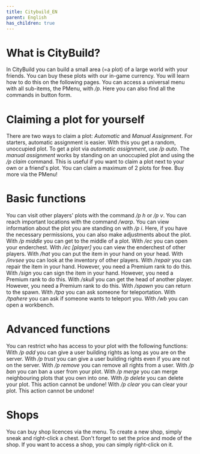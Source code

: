 ```yaml
---
title: Citybuild_EN
parent: English
has_children: true
---
```


# What is CityBuild?
In CityBuild you can build a small area (=a plot) of a large world with your friends. You can buy these plots with our in-game currency. You will learn how to do this on the following pages. You can access a universal menu with all sub-items, the PMenu, with */p*. Here you can also find all the commands in button form.



# Claiming a plot for yourself
There are two ways to claim a plot: *Automatic* and *Manual Assignment*.
For starters, automatic assignment is easier. With this you get a random, unoccupied plot. 
To get a plot via *automatic assignment*, use */p auto*.
The *manual assignment* works by standing on an unoccupied plot and using the */p claim* command. This is useful if you want to claim a plot next to your own or a friend's plot.
You can claim a maximum of 2 plots for free. Buy more via the PMenu!



# Basic functions
You can visit other players' plots with the command */p h* or */p v*.
You can reach important locations with the command */warp*.
You can view information about the plot you are standing on with */p i*. Here, if you have the necessary permissions, you can also make adjustments about the plot.
With */p middle* you can get to the middle of a plot.
With */ec* you can open your enderchest.
With */ec [player]* you can view the enderchest of other players.
With */hat* you can put the item in your hand on your head.
With */invsee* you can look at the inventory of other players.
With */repair* you can repair the item in your hand. However, you need a Premium rank to do this.
With */sign* you can sign the item in your hand. However, you need a Premium rank to do this.
With */skull* you can get the head of another player. However, you need a Premium rank to do this.
With */spawn* you can return to the spawn.
With */tpa* you can ask someone for teleportation.
With */tpahere* you can ask if someone wants to teleport you.
With */wb* you can open a workbench.



# Advanced functions
You can restrict who has access to your plot with the following functions:
With */p add* you can give a user building rights as long as you are on the server.
With */p trust* you can give a user building rights even if you are not on the server.
With */p remove* you can remove all rights from a user.
With */p ban* you can ban a user from your plot.
With */p merge* you can merge neighbouring plots that you own into one.
With */p delete* you can delete your plot. This action cannot be undone!
With */p clear* you can clear your plot. This action cannot be undone!



# Shops
You can buy shop licences via the menu. To create a new shop, simply sneak and right-click a chest. Don't forget to set the price and mode of the shop. 
If you want to access a shop, you can simply right-click on it.
